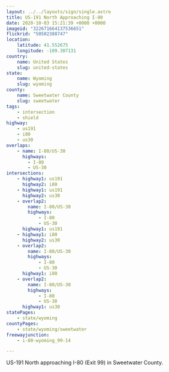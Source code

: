 ```yaml
---
layout: ../../layouts/sign/single.astro
title: US-191 North Approaching I-80
date: 2020-10-03 15:21:39 +0000 +0000
imageid: "322671664137536651"
flickrid: "50502388747"
location:
    latitude: 41.552675
    longitude: -109.307131
country:
    name: United States
    slug: united-states
state:
    name: Wyoming
    slug: wyoming
county:
    name: Sweetwater County
    slug: sweetwater
tags:
    - intersection
    - shield
highway:
    - us191
    - i80
    - us30
overlaps:
    - name: I-80/US-30
      highways:
        - I-80
        - US-30
intersections:
    - highway1: us191
      highway2: i80
    - highway1: us191
      highway2: us30
    - overlap2:
        name: I-80/US-30
        highways:
            - I-80
            - US-30
      highway1: us191
    - highway1: i80
      highway2: us30
    - overlap2:
        name: I-80/US-30
        highways:
            - I-80
            - US-30
      highway1: i80
    - overlap2:
        name: I-80/US-30
        highways:
            - I-80
            - US-30
      highway1: us30
statePages:
    - state/wyoming
countyPages:
    - state/wyoming/sweetwater
freewayjunction:
    - i-80-wyoming_99-14

---
```

US-191 North approaching I-80 (Exit 99)  in Sweetwater County.